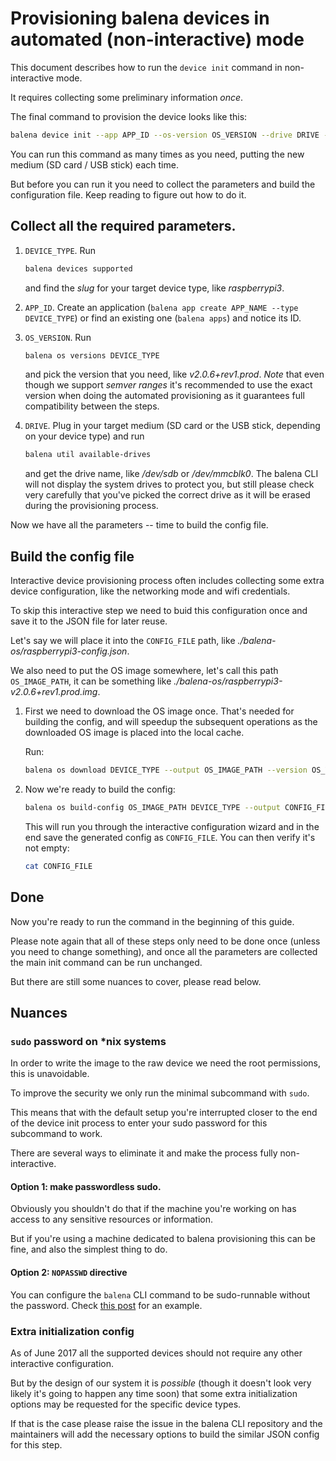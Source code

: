 # Provisioning balena devices in automated (non-interactive) mode

This document describes how to run the `device init` command in non-interactive mode.

It requires collecting some preliminary information _once_.

The final command to provision the device looks like this:

```bash
balena device init --app APP_ID --os-version OS_VERSION --drive DRIVE --config CONFIG_FILE --yes

```

You can run this command as many times as you need, putting the new medium (SD card / USB stick) each time.

But before you can run it you need to collect the parameters and build the configuration file. Keep reading to figure out how to do it.


## Collect all the required parameters.

1. `DEVICE_TYPE`. Run
	```bash
	balena devices supported
	```
	and find the _slug_ for your target device type, like _raspberrypi3_.

1. `APP_ID`. Create an application (`balena app create APP_NAME --type DEVICE_TYPE`) or find an existing one (`balena apps`) and notice its ID.

1. `OS_VERSION`. Run
	```bash
	balena os versions DEVICE_TYPE
	```
	and pick the version that you need, like _v2.0.6+rev1.prod_.
	_Note_ that even though we support _semver ranges_ it's recommended to use the exact version when doing the automated provisioning as it
	guarantees full compatibility between the steps.

1. `DRIVE`. Plug in your target medium (SD card or the USB stick, depending on your device type) and run
	```bash
	balena util available-drives
	```
	and get the drive name, like _/dev/sdb_ or _/dev/mmcblk0_.
	The balena CLI will not display the system drives to protect you,
	but still please check very carefully that you've picked the correct drive as it will be erased during the provisioning process.

Now we have all the parameters -- time to build the config file.

## Build the config file

Interactive device provisioning process often includes collecting some extra device configuration, like the networking mode and wifi credentials.

To skip this interactive step we need to buid this configuration once and save it to the JSON file for later reuse.

Let's say we will place it into the `CONFIG_FILE` path, like _./balena-os/raspberrypi3-config.json_.

We also need to put the OS image somewhere, let's call this path `OS_IMAGE_PATH`, it can be something like _./balena-os/raspberrypi3-v2.0.6+rev1.prod.img_.

1. First we need to download the OS image once. That's needed for building the config, and will speedup the subsequent operations as the downloaded OS image is placed into the local cache.

	Run:
	```bash
	balena os download DEVICE_TYPE --output OS_IMAGE_PATH --version OS_VERSION
	```

1. Now we're ready to build the config:

	```bash
	balena os build-config OS_IMAGE_PATH DEVICE_TYPE --output CONFIG_FILE
	```

	This will run you through the interactive configuration wizard and in the end save the generated config as `CONFIG_FILE`. You can then verify it's not empty:

	```bash
	cat CONFIG_FILE
	```

## Done

Now you're ready to run the command in the beginning of this guide.

Please note again that all of these steps only need to be done once (unless you need to change something), and once all the parameters are collected the main init command can be run unchanged.

But there are still some nuances to cover, please read below. 

## Nuances

### `sudo` password on *nix systems

In order to write the image to the raw device we need the root permissions, this is unavoidable.

To improve the security we only run the minimal subcommand with `sudo`.

This means that with the default setup you're interrupted closer to the end of the device init process to enter your sudo password for this subcommand to work.

There are several ways to eliminate it and make the process fully non-interactive.

#### Option 1: make passwordless sudo.

Obviously you shouldn't do that if the machine you're working on has access to any sensitive resources or information.

But if you're using a machine dedicated to balena provisioning this can be fine, and also the simplest thing to do.

#### Option 2: `NOPASSWD` directive

You can configure the `balena` CLI command to be sudo-runnable without the password. Check [this post](https://askubuntu.com/questions/159007/how-do-i-run-specific-sudo-commands-without-a-password) for an example.

### Extra initialization config

As of June 2017 all the supported devices should not require any other interactive configuration.

But by the design of our system it is _possible_ (though it doesn't look very likely it's going to happen any time soon) that some extra initialization options may be requested for the specific device types.

If that is the case please raise the issue in the balena CLI repository and the maintainers will add the necessary options to build the similar JSON config for this step.
